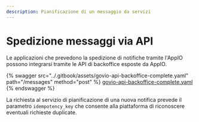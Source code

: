```yaml
---
description: Pianificazione di un messaggio da servizi
---
```


# Spedizione messaggi via API

Le applicazioni che prevedono la spedizione di notifiche tramite l'AppIO possono integrarsi tramite le API di backoffice esposte da AppIO.&#x20;

{% swagger src="../.gitbook/assets/govio-api-backoffice-complete.yaml" path="/messages" method="post" %}
[govio-api-backoffice-complete.yaml](../.gitbook/assets/govio-api-backoffice-complete.yaml)
{% endswagger %}

La richiesta al servizio di pianificazione di una nuova notifica prevede il parametro `idempotency_key` che consente alla piattaforma di riconoscere eventuali richieste duplicate.

